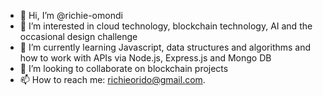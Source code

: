 - 👋 Hi, I’m @richie-omondi
- 👀 I’m interested in cloud technology, blockchain technology, AI and the occasional design challenge
- 🌱 I’m currently learning Javascript, data structures and algorithms and how to work with APIs via Node.js, Express.js and Mongo DB
- 💞️ I’m looking to collaborate on blockchain projects
- 📫 How to reach me: richieorido@gmail.com.

<!---
richie-omondi/richie-omondi is a ✨ special ✨ repository because its `README.md` (this file) appears on your GitHub profile.
You can click the Preview link to take a look at your changes.
--->
